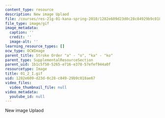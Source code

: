 ```yaml
---
content_type: resource
description: New image Uplaod
file: /courses/res-21g-01-kana-spring-2010/1282e609d23d0c28c84929b9c018ae67_01_2_I.gif
file_type: image/gif
image_metadata:
  caption: ''
  credit: ''
  image-alt: ''
learning_resource_types: []
ocw_type: OCWImage
parent_title: Stroke Order "a" - "o", "ka" - "ko"
parent_type: SupplementalResourceSection
parent_uid: 1b1c5f50-5265-e716-e378-57efef944a0f
resourcetype: Image
title: 01_2_I.gif
uid: 1282e609-d23d-0c28-c849-29b9c018ae67
video_files:
  video_thumbnail_file: null
video_metadata:
  youtube_id: null
---
```

New image Uplaod

